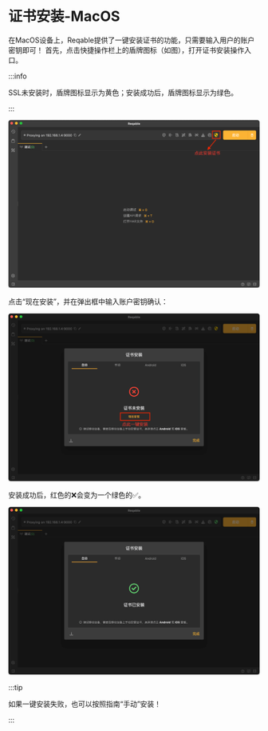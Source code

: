 # 证书安装-MacOS

在MacOS设备上，Reqable提供了一键安装证书的功能，只需要输入用户的账户密钥即可！
首先，点击快捷操作栏上的盾牌图标（如图），打开证书安装操作入口。

:::info

SSL未安装时，盾牌图标显示为黄色；安装成功后，盾牌图标显示为绿色。

:::

![安装入口](arts/mac_cert_install_01.png)

点击“现在安装”，并在弹出框中输入账户密钥确认：

![点击安装](arts/mac_cert_install_02.png)

安装成功后，红色的❌会变为一个绿色的✅。

![安装成功](arts/mac_cert_install_03.png)

:::tip

如果一键安装失败，也可以按照指南“手动”安装！

:::